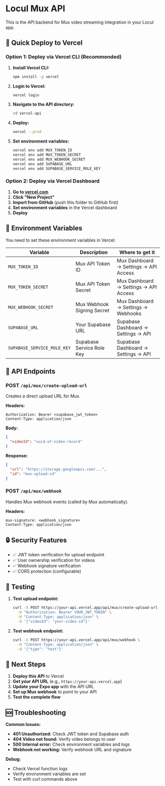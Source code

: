 # Locul Mux API

This is the API backend for Mux video streaming integration in your Locul app.

## 🚀 Quick Deploy to Vercel

### Option 1: Deploy via Vercel CLI (Recommended)

1. **Install Vercel CLI:**
   ```bash
   npm install -g vercel
   ```

2. **Login to Vercel:**
   ```bash
   vercel login
   ```

3. **Navigate to the API directory:**
   ```bash
   cd vercel-api
   ```

4. **Deploy:**
   ```bash
   vercel --prod
   ```

5. **Set environment variables:**
   ```bash
   vercel env add MUX_TOKEN_ID
   vercel env add MUX_TOKEN_SECRET
   vercel env add MUX_WEBHOOK_SECRET
   vercel env add SUPABASE_URL
   vercel env add SUPABASE_SERVICE_ROLE_KEY
   ```

### Option 2: Deploy via Vercel Dashboard

1. **Go to [vercel.com](https://vercel.com)**
2. **Click "New Project"**
3. **Import from GitHub** (push this folder to GitHub first)
4. **Set environment variables** in the Vercel dashboard
5. **Deploy**

## 🔧 Environment Variables

You need to set these environment variables in Vercel:

| Variable | Description | Where to get it |
|----------|-------------|-----------------|
| `MUX_TOKEN_ID` | Mux API Token ID | Mux Dashboard → Settings → API Access |
| `MUX_TOKEN_SECRET` | Mux API Token Secret | Mux Dashboard → Settings → API Access |
| `MUX_WEBHOOK_SECRET` | Mux Webhook Signing Secret | Mux Dashboard → Settings → Webhooks |
| `SUPABASE_URL` | Your Supabase URL | Supabase Dashboard → Settings → API |
| `SUPABASE_SERVICE_ROLE_KEY` | Supabase Service Role Key | Supabase Dashboard → Settings → API |

## 📡 API Endpoints

### POST `/api/mux/create-upload-url`
Creates a direct upload URL for Mux.

**Headers:**
```
Authorization: Bearer <supabase_jwt_token>
Content-Type: application/json
```

**Body:**
```json
{
  "videoId": "uuid-of-video-record"
}
```

**Response:**
```json
{
  "url": "https://storage.googleapis.com/...",
  "id": "mux-upload-id"
}
```

### POST `/api/mux/webhook`
Handles Mux webhook events (called by Mux automatically).

**Headers:**
```
mux-signature: <webhook_signature>
Content-Type: application/json
```

## 🔒 Security Features

- ✅ JWT token verification for upload endpoint
- ✅ User ownership verification for videos
- ✅ Webhook signature verification
- ✅ CORS protection (configurable)

## 🧪 Testing

1. **Test upload endpoint:**
   ```bash
   curl -X POST https://your-api.vercel.app/api/mux/create-upload-url \
     -H "Authorization: Bearer YOUR_JWT_TOKEN" \
     -H "Content-Type: application/json" \
     -d '{"videoId": "your-video-id"}'
   ```

2. **Test webhook endpoint:**
   ```bash
   curl -X POST https://your-api.vercel.app/api/mux/webhook \
     -H "Content-Type: application/json" \
     -d '{"type": "test"}'
   ```

## 📝 Next Steps

1. **Deploy this API** to Vercel
2. **Get your API URL** (e.g., `https://your-api.vercel.app`)
3. **Update your Expo app** with the API URL
4. **Set up Mux webhook** to point to your API
5. **Test the complete flow**

## 🆘 Troubleshooting

**Common Issues:**
- **401 Unauthorized:** Check JWT token and Supabase auth
- **404 Video not found:** Verify video belongs to user
- **500 Internal error:** Check environment variables and logs
- **Webhook not working:** Verify webhook URL and signature

**Debug:**
- Check Vercel function logs
- Verify environment variables are set
- Test with curl commands above





